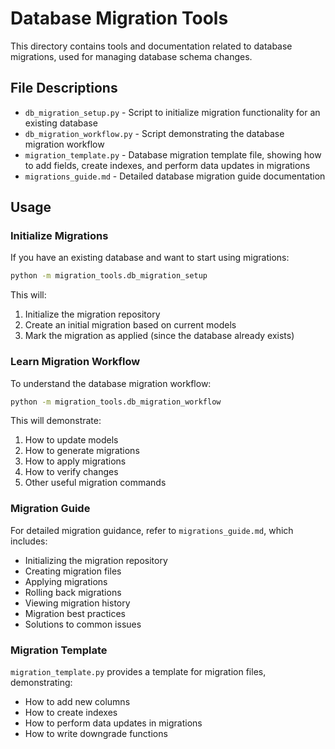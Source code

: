 # Database Migration Tools

This directory contains tools and documentation related to database migrations, used for managing database schema changes.

## File Descriptions

- `db_migration_setup.py` - Script to initialize migration functionality for an existing database
- `db_migration_workflow.py` - Script demonstrating the database migration workflow
- `migration_template.py` - Database migration template file, showing how to add fields, create indexes, and perform data updates in migrations
- `migrations_guide.md` - Detailed database migration guide documentation

## Usage

### Initialize Migrations

If you have an existing database and want to start using migrations:

```bash
python -m migration_tools.db_migration_setup
```

This will:
1. Initialize the migration repository
2. Create an initial migration based on current models
3. Mark the migration as applied (since the database already exists)

### Learn Migration Workflow

To understand the database migration workflow:

```bash
python -m migration_tools.db_migration_workflow
```

This will demonstrate:
1. How to update models
2. How to generate migrations
3. How to apply migrations
4. How to verify changes
5. Other useful migration commands

### Migration Guide

For detailed migration guidance, refer to `migrations_guide.md`, which includes:
- Initializing the migration repository
- Creating migration files
- Applying migrations
- Rolling back migrations
- Viewing migration history
- Migration best practices
- Solutions to common issues

### Migration Template

`migration_template.py` provides a template for migration files, demonstrating:
- How to add new columns
- How to create indexes
- How to perform data updates in migrations
- How to write downgrade functions